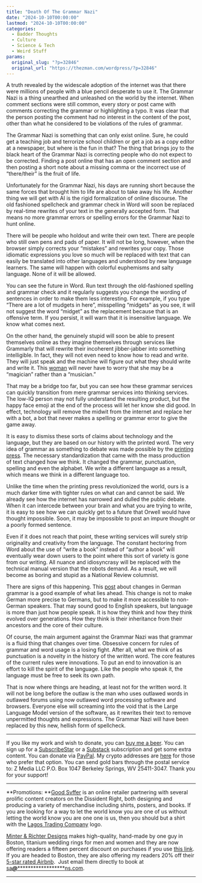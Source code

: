 ```yaml
---
title: "Death Of The Grammar Nazi"
date: "2024-10-10T00:00:00"
lastmod: "2024-10-10T00:00:00"
categories:
  - Badder Thoughts
  - Culture
  - Science & Tech
  - Weird Stuff
params:
  original_slug: "?p=32846"
  original_url: "https://thezman.com/wordpress/?p=32846"
---
```


A truth revealed by the widescale adoption of the internet was that
there were millions of people with a blue pencil desperate to use it.
The Grammar Nazi is a thing unearthed and unleashed on the world by the
internet. When comment sections were still common, every story or post
came with comments correcting the grammar or highlighting a typo. It was
clear that the person posting the comment had no interest in the content
of the post, other than what he considered to be violations of the rules
of grammar.

The Grammar Nazi is something that can only exist online. Sure, he could
get a teaching job and terrorize school children or get a job as a copy
editor at a newspaper, but where is the fun in that? The thing that
brings joy to the black heart of the Grammar Nazi is correcting people
who do not expect to be corrected. Finding a post online that has an
open comment section and then posting a short note about a missing comma
or the incorrect use of “there/their” is the fruit of life.

Unfortunately for the Grammar Nazi, his days are running short because
the same forces that brought him to life are about to take away his
life. Another thing we will get with AI is the rigid formalization of
online discourse. The old fashioned spellcheck and grammar check in Word
will soon be replaced by real-time rewrites of your text in the
generally accepted form. That means no more grammar errors or spelling
errors for the Grammar Nazi to hunt online.

There will be people who holdout and write their own text. There are
people who still own pens and pads of paper. It will not be long,
however, when the browser simply corrects your “mistakes” and rewrites
your copy. Those idiomatic expressions you love so much will be replaced
with text that can easily be translated into other languages and
understood by new language learners. The same will happen with colorful
euphemisms and salty language. None of it will be allowed.

You can see the future in Word. Run text through the old-fashioned
spelling and grammar check and it regularly suggests you change the
wording of sentences in order to make them less interesting. For
example, if you type “There are a lot of mudgets in here”, misspelling
“midgets” as you see, it will not suggest the word “midget” as the
replacement because that is an offensive term. If you persist, it will
warn that it is insensitive language. We know what comes next.

On the other hand, the genuinely stupid will soon be able to present
themselves online as they imagine themselves through services like
Grammarly that will rewrite their incoherent jibber-jabber into
something intelligible. In fact, they will not even need to know how to
read and write. They will just speak and the machine will figure out
what they should write and write it. This
<a href="https://www.youtube.com/watch?v=nEk4TjOStkk" rel="noopener"
target="_blank">woman</a> will never have to worry that she may be a
“magician” rather than a “musician.”

That may be a bridge too far, but you can see how these grammar services
can quickly transition from mere grammar services into thinking
services. The low-IQ person may not fully understand the resulting
product, but the happy face emoji at the end of the process will let her
know she did good. In effect, technology will remove the midwit from the
internet and replace her with a bot, a bot that never makes a spelling
or grammar error to give the game away.

It is easy to dismiss these sorts of claims about technology and the
language, but they are based on our history with the printed word. The
very idea of grammar as something to debate was made possible by the
<a href="https://www.youtube.com/watch?v=Syp1DVQgN_g" rel="noopener"
target="_blank">printing press</a>. The necessary standardization that
came with the mass production of text changed how we think. It changed
the grammar, punctuation, spelling and even the alphabet. We write a
different language as a result, which means we think in a different
language too.

Unlike the time when the printing press revolutionized the world, ours
is a much darker time with tighter rules on what can and cannot be said.
We already see how the internet has narrowed and dulled the public
debate. When it can intercede between your brain and what you are trying
to write, it is easy to see how we can quickly get to a future that
Orwell would have thought impossible. Soon, it may be impossible to post
an impure thought or a poorly formed sentence.

Even if it does not reach that point, these writing services will surely
strip originality and creativity from the language. The constant
hectoring from Word about the use of “write a book” instead of “author a
book” will eventually wear down users to the point where this sort of
variety is gone from our writing. All nuance and idiosyncrasy will be
replaced with the technical manual version that the robots demand. As a
result, we will become as boring and stupid as a National Review
columnist.

There are signs of this happening. This <a
href="https://www.theguardian.com/world/2024/oct/07/germany-influence-of-english-idiots-apostrophe"
rel="noopener" target="_blank">post</a> about changes in German grammar
is a good example of what lies ahead. This change is not to make German
more precise to Germans, but to make it more accessible to non-German
speakers. That may sound good to English speakers, but language is more
than just how people speak. It is how they think and how they think
evolved over generations. How they think is their inheritance from their
ancestors and the core of their culture.

Of course, the main argument against the Grammar Nazi was that grammar
is a fluid thing that changes over time. Obsessive concern for rules of
grammar and word usage is a losing fight. After all, what we think of as
punctuation is a novelty in the history of the written word. The core
features of the current rules were innovations. To put an end to
innovation is an effort to kill the spirit of the language. Like the
people who speak it, the language must be free to seek its own path.

That is now where things are heading, at least not for the written word.
It will not be long before the outlaw is the man who uses outlawed words
in outlawed forums using now outlawed word processing software and
browsers. Everyone else will screaming into the void that is the Large
Language Model version of the software, as it rewrites their text to
remove unpermitted thoughts and expressions. The Grammar Nazi will have
been replaced by this new, hellish form of spellcheck.

------------------------------------------------------------------------

If you like my work and wish to donate, you can
<a href="https://www.buymeacoffee.com/mujolulu" rel="noopener"
target="_blank">buy me a beer</a>. You can sign up for a
<a href="https://www.subscribestar.com/the-z-blog" rel="noopener"
target="_blank">SubscribeStar</a> or a
<a href="https://thedissident.substack.com/" rel="noopener"
target="_blank">Substack</a> subscription and get some extra content.
You can donate via <a
href="https://www.paypal.com/donate/?cmd=_s-xclick&amp;hosted_button_id=UDAS2Q8JYA6CN&amp;source=url"
rel="noopener" target="_blank">PayPal</a>. My crypto addresses are
<a href="https://thezman.com/wordpress/?page_id=22713" rel="noopener"
target="_blank">here</a> for those who prefer that option. You can send
gold bars through the postal service to: Z Media LLC P.O. Box 1047
Berkeley Springs, WV 25411-3047. Thank you for your support!

------------------------------------------------------------------------

**Promotions: **<a href="https://goodsvffer.com/" rel="noopener" target="_blank">Good
Svffer</a> is an online retailer partnering with several prolific
content creators on the Dissident Right, both designing and producing a
variety of merchandise including shirts, posters, and books. If you are
looking for a way to let the world know you are one of us without
letting the world know you are one one is us, then you should but a
shirt with the
<a href="https://goodsvffer.com/products/lagos-trading-company"
rel="noopener" target="_blank">Lagos Trading Company</a> logo.

<a href="https://www.minterandrichterdesigns.com/"
rel="noreferrer nofollow noopener" target="_blank">Minter &amp; Richter
Designs</a> makes high-quality, hand-made by one guy in Boston, titanium
wedding rings for men and women and they are now offering readers a
fifteen percent discount on purchases if you use
<a href="https://www.minterandrichterdesigns.com/discount/ZMAN"
rel="noreferrer nofollow noopener" target="_blank">this link</a>.
<span class="highlight"><span class="colour"><span class="font"><span class="size">If
you are headed to Boston, they are also offering my readers 20% off
their <a
href="https://www.airbnb.com/users/7988017/listings?user_id=7988017&amp;s=3"
rel="noopener noreferrer" target="_blank">5-star rated Airbnb</a>.  Just
email them directly to book at
<a href="mailto:sa***@*********************ns.com"
data-original-string="WrLh8KQ/56wmRQxX96vehw==cb7qy0hFv8U+va8a9QrQsqXaOTGV/2pOJq0mJum5Fh8A12Dh3Q/IkZt4gig73PmhSCS"><span
class="apbct-email-encoder"
data-original-string="jU+SJ72O29uminM9S+OzlQ==cb7JD6XTJkeiVLX+xaeCh5ItdIS7QbEUO74uFNK6DNfA7GyM6bSUip2MosBdiiBtukg"
title="This contact has been encoded by Anti-Spam by CleanTalk. Click to decode. To finish the decoding make sure that JavaScript is enabled in your browser.">sa<span
class="apbct-blur">***</span>@<span
class="apbct-blur">*********************</span>ns.com</span></a>.</span></span></span></span>

------------------------------------------------------------------------
